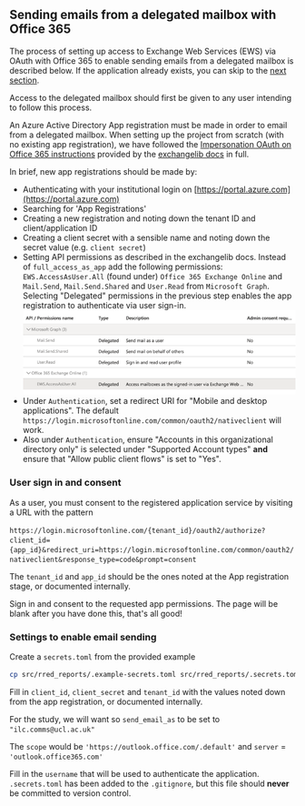 ## Sending emails from a delegated mailbox with Office 365

The process of setting up access to Exchange Web Services (EWS) via OAuth with
Office 365 to enable sending emails from a delegated mailbox is described below.
If the application already exists, you can skip to the
[next section](#user-sign-in-and-consent).

Access to the delegated mailbox should first be given to any user intending to
follow this process.

An Azure Active Directory App registration must be made in order to email from a
delegated mailbox. When setting up the project from scratch (with no existing
app registration), we have followed the
[Impersonation OAuth on Office 365 instructions](https://ecederstrand.github.io/exchangelib/#oauth-on-office-365)
provided by the [exchangelib docs](https://ecederstrand.github.io/exchangelib/)
in full.

In brief, new app registrations should be made by:

- Authenticating with your institutional login on
  [https://portal.azure.com](https://portal.azure.com)
- Searching for 'App Registrations'
- Creating a new registration and noting down the tenant ID and
  client/application ID
- Creating a client secret with a sensible name and noting down the secret value
  (e.g. `client secret`)
- Setting API permissions as described in the exchangelib docs. Instead of
  `full_access_as_app` add the following permissions: `EWS.AccessAsUser.All`
  (found under) `Office 365 Exchange Online` and `Mail.Send`, `Mail.Send.Shared`
  and `User.Read` from `Microsoft Graph`. Selecting "Delegated" permissions in
  the previous step enables the app registration to authenticate via user
  sign-in. ![azure_api_permissions.png](img/azure_api_permissions.png)
- Under `Authentication`, set a redirect URI for "Mobile and desktop
  applications". The default
  `https://login.microsoftonline.com/common/oauth2/nativeclient` will work.
- Also under `Authentication`, ensure "Accounts in this organizational directory
  only" is selected under "Supported Account types" **and** ensure that "Allow
  public client flows" is set to "Yes".

### User sign in and consent

As a user, you must consent to the registered application service by visiting a
URL with the pattern

`https://login.microsoftonline.com/{tenant_id}/oauth2/authorize?client_id={app_id}&redirect_uri=https://login.microsoftonline.com/common/oauth2/nativeclient&response_type=code&prompt=consent`

The `tenant_id` and `app_id` should be the ones noted at the App registration
stage, or documented internally.

Sign in and consent to the requested app permissions. The page will be blank
after you have done this, that's all good!

### Settings to enable email sending

Create a `secrets.toml` from the provided example

```bash
cp src/rred_reports/.example-secrets.toml src/rred_reports/.secrets.toml
```

Fill in `client_id`, `client_secret` and `tenant_id` with the values noted down
from the app registration, or documented internally.

For the study, we will want so `send_email_as` to be set to
`"ilc.comms@ucl.ac.uk"`

The `scope` would be `'https://outlook.office.com/.default'` and `server` =
`'outlook.office365.com'`

Fill in the `username` that will be used to authenticate the application.
`.secrets.toml` has been added to the `.gitignore`, but this file should
**never** be committed to version control.
